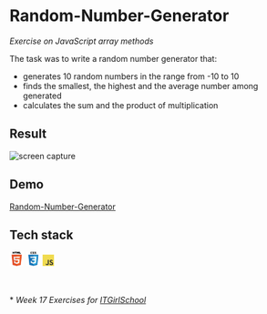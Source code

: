 # Random-Number-Generator
_Exercise on JavaScript array methods_

The task was to write a random number generator that:
* generates 10 random numbers in the range from -10 to 10
* finds the smallest, the highest and the average number among generated
* calculates the sum and the product of multiplication

## Result
<img width="35%" alt="screen capture" src="../main/assets/img/captureweb.jpeg">

## Demo
[Random-Number-Generator]

## Tech stack
<code><img height="25" src="https://raw.githubusercontent.com/github/explore/80688e429a7d4ef2fca1e82350fe8e3517d3494d/topics/html/html.png"></code>
<code><img height="25" src="https://raw.githubusercontent.com/github/explore/80688e429a7d4ef2fca1e82350fe8e3517d3494d/topics/css/css.png"></code>
<code><img height="20" src="https://raw.githubusercontent.com/github/explore/80688e429a7d4ef2fca1e82350fe8e3517d3494d/topics/javascript/javascript.png"></code>

<br><br> 
\* _Week 17 Exercises for [ITGirlSchool]_ 
  

   [ITGirlSchool]: <https://itgirlschool.com/en>
   [Random-Number-Generator]: <https://alenagm.github.io/Random-Number-Generator/>
